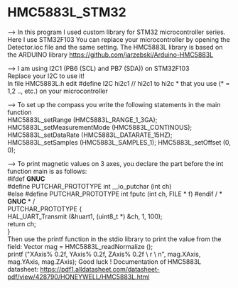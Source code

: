 # HMC5883L_STM32
--> In this program I used custom library for STM32 microcontroller series. Here I use STM32F103 You can replace your microcontroller by opening the Detector.ioc file and the same setting. The HMC5883L library is based on the ARDUINO library https://github.com/jarzebski/Arduino-HMC5883L 

--> I am using I2C1 (PB6 (SCL) and PB7 (SDA)) on STM32F103      
  Replace your I2C to use it!      
  In file HMC5883L.h edit #define I2C hi2c1 // hi2c1 to    hi2c * that you use (* = 1,2 .., etc.) on your microcontroller 
  
 --> To set up the compass you write the following statements in the main function   
    HMC5883L_setRange (HMC5883L_RANGE_1_3GA);
    HMC5883L_setMeasurementMode (HMC5883L_CONTINOUS);
    HMC5883L_setDataRate (HMC5883L_DATARATE_15HZ);
    HMC5883L_setSamples (HMC5883L_SAMPLES_1);
    HMC5883L_setOffset (0, 0);
    
  --> To print magnetic values on 3 axes, you declare the part before the int function     main is as follows:   
       #ifdef __GNUC__    
       #define PUTCHAR_PROTOTYPE int __io_putchar (int ch)     
       #else     #define PUTCHAR_PROTOTYPE int fputc (int ch, FILE * f)
       #endif / * __GNUC__ * /      
       PUTCHAR_PROTOTYPE     {      
                         HAL_UART_Transmit (&huart1, (uint8_t *) &ch, 1, 100);     
                         return ch;  
                         }     
       Then use the printf function in the stdio library to print the value from the field:
          Vector mag = HMC5883L_readNormalize ();  
         printf ("XAxis% 0.2f, YAxis% 0.2f, ZAxis% 0.2f \ r \ n", mag.XAxis, mag.YAxis, mag.ZAxis); 
     Good luck ! 
    Documentation of HMC5883L datasheet:  https://pdf1.alldatasheet.com/datasheet-pdf/view/428790/HONEYWELL/HMC5883L.html
